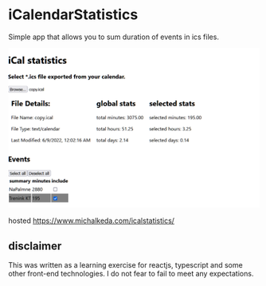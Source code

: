 # iCalendarStatistics
Simple app that allows you to sum duration of events in ics files.

<img src="./images_readme/screenshot.png" alt="Screenshot of iCalStatistics" />

hosted https://www.michalkeda.com/icalstatistics/



## disclaimer
This was written as a learning exercise for reactjs, typescript and some other front-end technologies. I do not fear to fail to meet any expectations.


